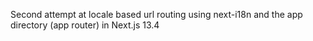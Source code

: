 Second attempt at locale based url routing using next-i18n and the app directory (app router) in Next.js 13.4
